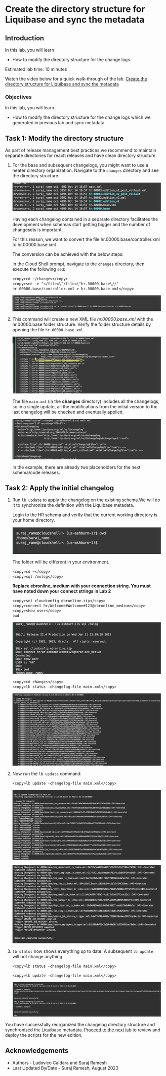 # Create the directory structure for Liquibase and sync the metadata

## Introduction

In this lab, you will learn 

- How to modify the directory structure for the change logs

Estimated lab time: 10 minutes

Watch the video below for a quick walk-through of the lab.
[Create the directory structure for Liquibase and sync the metadata](videohub:1_tral6svn)

### Objectives

In this lab, you will learn 

- How to modify the directory structure for the change logs which we generated in previous lab and sync metadata

## Task 1: Modify the directory structure 

As part of release management best practices,we recommend to maintain separate directories for reach releases and have clean directory structure.

1. For the base and subsequent changelogs, you might want to use a neater directory organization. Navigate to the `changes` directory and see the directory structure. 

    ![Changes directory](images/changes-directory.png " ")

    Having each changelog contained in a separate directory facilitates the development when schemas start getting bigger and the number of changesets is important.

    For this reason, we want to convert the file hr.00000.base/controller.xml to hr.00000.base.xml

    The conversion can be achieved with the below steps:

    In the Cloud Shell prompt, navigate to the `changes` directory, then execute the following `sed`:

    ```text
    <copy>cd ~/changes</copy>
    <copy>sed -e "s/file=\"/file=\"hr.00000.base\//" hr.00000.base/controller.xml > hr.00000.base.xml</copy>
    ```

    ![SED Command](images/sed-command.png " ")


2. This command will create a new XML file *hr.00000.base.xml* with the hr.00000.base folder structure. Verify the folder structure details by opening the file `hr.00000.base.xml`

    ![Base XML folder](images/basexml-folder.png " ")

    The file `main.xml` (in the **changes** directory) includes all the changelogs, so in a single update, all the modifications from the initial version to the last changelog will be checked and eventually applied.

    ![Main xml](images/main-xml.png " ")

    In the example, there are already two placeholders for the next schema/code releases.

## Task 2: Apply the initial changelog 

1. Run `lb update` to apply the changelog on the existing schema.We will do it to synchronize the definition with the Liquibase metadata.

    Login to the HR schema and verify that the current working directory is your home directory.

    ![Cloud Shell home](images/cloudshell-home.png " ")

    The folder will be different in your environment.

    ```text
    <copy>cd ~</copy>
    <copy>sql /nolog</copy>
    ```
    **Replace ebronline_medium with your connection string. You must have noted down your connect strings in Lab 2**
    ```text
    <copy>set cloudconfig ebronline.zip</copy>
    <copy>connect hr/Welcome#Welcome#123@ebronline_medium</copy>
    <copy>show user</copy>
    pwd
    ```

    ![sqlcl-hr](images/sqlcl-hr.png " ")

    ```text
    <copy>cd changes</copy>
    <copy>lb status -changelog-file main.xml</copy>
    ```

    ![lb-chagelog-status](images/lb-changelog-status.png " ")

2. Now run the `lb update` command:

    ```text
    <copy>lb update -changelog-file main.xml</copy>
    ```

    ![lb-chagelog-update1](images/lb-changelog-update1.png " ")

    ![lb-chagelog-update2](images/lb-changelog-update2.png " ")


3. `lb status` now shows everything up to date. A subsequent `lb update` will not change anything.

    ```text
    <copy>lb status -changelog-file main.xml</copy>
    ```

    ```text
    <copy>lb update -changelog-file main.xml</copy>
    ```

    ![lb-chagelog-last](images/lb-changelog-last.png " ")


You have successfully reorganized the changelog directory structure and synchronized the Liquibase metadata. [Proceed to the next lab](#next) to review and deploy the scripts for the new edition.

## Acknowledgements

- Authors - Ludovico Caldara and Suraj Ramesh
- Last Updated By/Date - Suraj Ramesh, August 2023

